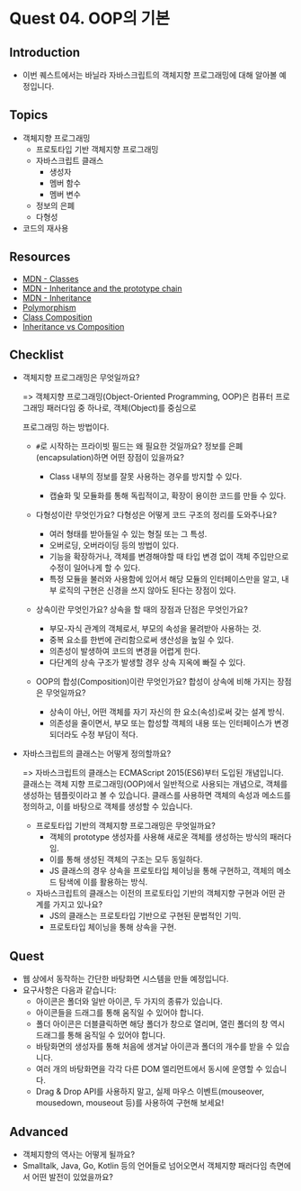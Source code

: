 # Quest 04. OOP의 기본

## Introduction
* 이번 퀘스트에서는 바닐라 자바스크립트의 객체지향 프로그래밍에 대해 알아볼 예정입니다.

## Topics
* 객체지향 프로그래밍
  * 프로토타입 기반 객체지향 프로그래밍
  * 자바스크립트 클래스
    * 생성자
    * 멤버 함수
    * 멤버 변수
  * 정보의 은폐
  * 다형성
* 코드의 재사용

## Resources
* [MDN - Classes](https://developer.mozilla.org/ko/docs/Web/JavaScript/Reference/Classes)
* [MDN - Inheritance and the prototype chain](https://developer.mozilla.org/ko/docs/Web/JavaScript/Inheritance_and_the_prototype_chain)
* [MDN - Inheritance](https://developer.mozilla.org/ko/docs/Learn/JavaScript/Objects/Inheritance)
* [Polymorphism](https://medium.com/@viktor.kukurba/object-oriented-programming-in-javascript-3-polymorphism-fb564c9f1ce8)
* [Class Composition](https://alligator.io/js/class-composition/)
* [Inheritance vs Composition](https://woowacourse.github.io/javable/post/2020-05-18-inheritance-vs-composition/)

## Checklist
* 객체지향 프로그래밍은 무엇일까요?

  => 객체지향 프로그래밍(Object-Oriented Programming, OOP)은 컴퓨터 프로그래밍 패러다임 중 하나로, 객체(Object)를 중심으로

  프로그래밍 하는 방법이다.

  * `#`로 시작하는 프라이빗 필드는 왜 필요한 것일까요? 정보를 은폐(encapsulation)하면 어떤 장점이 있을까요?

    - Class 내부의 정보를 잘못 사용하는 경우를 방지할 수 있다.

    - 캡슐화 및 모듈화를 통해 독립적이고, 확장이 용이한 코드를 만들 수 있다.

  * 다형성이란 무엇인가요? 다형성은 어떻게 코드 구조의 정리를 도와주나요?

    - 여러 형태를 받아들일 수 있는 형질 또는 그 특성.
    - 오버로딩, 오버라이딩 등의 방법이 있다.
    - 기능을 확장하거나, 객체를 변경해야할 때 타입 변경 없이 객체 주입만으로 수정이 일어나게 할 수 있다.
    - 특정 모듈을 불러와 사용함에 있어서 해당 모듈의 인터페이스만을 알고, 내부 로직의 구현은 신경을 쓰지 않아도 된다는 장점이 있다.

  * 상속이란 무엇인가요? 상속을 할 때의 장점과 단점은 무엇인가요?

    - 부모-자식 관계의 객체로서, 부모의 속성을 물려받아 사용하는 것.
    - 중복 요소를 한번에 관리함으로써 생산성을 높일 수 있다.
    - 의존성이 발생하여 코드의 변경을 어렵게 한다.
    - 다단계의 상속 구조가 발생할 경우 상속 지옥에 빠질 수 있다.

  * OOP의 합성(Composition)이란 무엇인가요? 합성이 상속에 비해 가지는 장점은 무엇일까요?

    - 상속이 아닌, 어떤 객체를 자기 자신의 한 요소(속성)로써 갖는 설계 방식.
    - 의존성을 줄이면서, 부모 또는 합성할 객체의 내용 또는 인터페이스가 변경되더라도 수정 부담이 적다.

* 자바스크립트의 클래스는 어떻게 정의할까요?
  
  => 자바스크립트의 클래스는 ECMAScript 2015(ES6)부터 도입된 개념입니다. 클래스는 객체 지향 프로그래밍(OOP)에서 일반적으로 사용되는 개념으로, 객체를 생성하는 템플릿이라고 볼 수 있습니다. 클래스를 사용하면 객체의 속성과 메소드를 정의하고, 이를 바탕으로 객체를 생성할 수 있습니다.
  
  * 프로토타입 기반의 객체지향 프로그래밍은 무엇일까요?
    - 객체의 prototype 생성자를 사용해 새로운 객체를 생성하는 방식의 패러다임.
    - 이를 통해 생성된 객체의 구조는 모두 동일하다.
    - JS 클래스의 경우 상속을 프로토타입 체이닝을 통해 구현하고, 객체의 메소드 탐색에 이를 활용하는 방식.
  * 자바스크립트의 클래스는 이전의 프로토타입 기반의 객체지향 구현과 어떤 관계를 가지고 있나요?
    - JS의 클래스는 프로토타입 기반으로 구현된 문법적인 기믹.
    - 프로토타입 체이닝을 통해 상속을 구현.

## Quest
* 웹 상에서 동작하는 간단한 바탕화면 시스템을 만들 예정입니다.
* 요구사항은 다음과 같습니다:
  * 아이콘은 폴더와 일반 아이콘, 두 가지의 종류가 있습니다.
  * 아이콘들을 드래그를 통해 움직일 수 있어야 합니다.
  * 폴더 아이콘은 더블클릭하면 해당 폴더가 창으로 열리며, 열린 폴더의 창 역시 드래그를 통해 움직일 수 있어야 합니다.
  * 바탕화면의 생성자를 통해 처음에 생겨날 아이콘과 폴더의 개수를 받을 수 있습니다.
  * 여러 개의 바탕화면을 각각 다른 DOM 엘리먼트에서 동시에 운영할 수 있습니다.
  * Drag & Drop API를 사용하지 말고, 실제 마우스 이벤트(mouseover, mousedown, mouseout 등)를 사용하여 구현해 보세요!

## Advanced
* 객체지향의 역사는 어떻게 될까요?
* Smalltalk, Java, Go, Kotlin 등의 언어들로 넘어오면서 객체지향 패러다임 측면에서 어떤 발전이 있었을까요?
